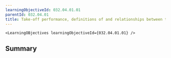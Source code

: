 ```yaml
---
learningObjectiveId: 032.04.01.01
parentId: 032.04.01
title: Take-off performance, definitions of and relationships between terms
---
```


```tsx eval
<LearningOBjectives learningObjectiveId={032.04.01.01} />
```

## Summary
